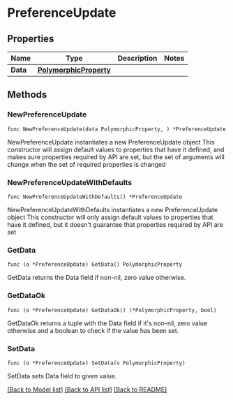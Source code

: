# PreferenceUpdate

## Properties

Name | Type | Description | Notes
------------ | ------------- | ------------- | -------------
**Data** | [**PolymorphicProperty**](PolymorphicProperty.md) |  | 

## Methods

### NewPreferenceUpdate

`func NewPreferenceUpdate(data PolymorphicProperty, ) *PreferenceUpdate`

NewPreferenceUpdate instantiates a new PreferenceUpdate object
This constructor will assign default values to properties that have it defined,
and makes sure properties required by API are set, but the set of arguments
will change when the set of required properties is changed

### NewPreferenceUpdateWithDefaults

`func NewPreferenceUpdateWithDefaults() *PreferenceUpdate`

NewPreferenceUpdateWithDefaults instantiates a new PreferenceUpdate object
This constructor will only assign default values to properties that have it defined,
but it doesn't guarantee that properties required by API are set

### GetData

`func (o *PreferenceUpdate) GetData() PolymorphicProperty`

GetData returns the Data field if non-nil, zero value otherwise.

### GetDataOk

`func (o *PreferenceUpdate) GetDataOk() (*PolymorphicProperty, bool)`

GetDataOk returns a tuple with the Data field if it's non-nil, zero value otherwise
and a boolean to check if the value has been set.

### SetData

`func (o *PreferenceUpdate) SetData(v PolymorphicProperty)`

SetData sets Data field to given value.



[[Back to Model list]](../README.md#documentation-for-models) [[Back to API list]](../README.md#documentation-for-api-endpoints) [[Back to README]](../README.md)


